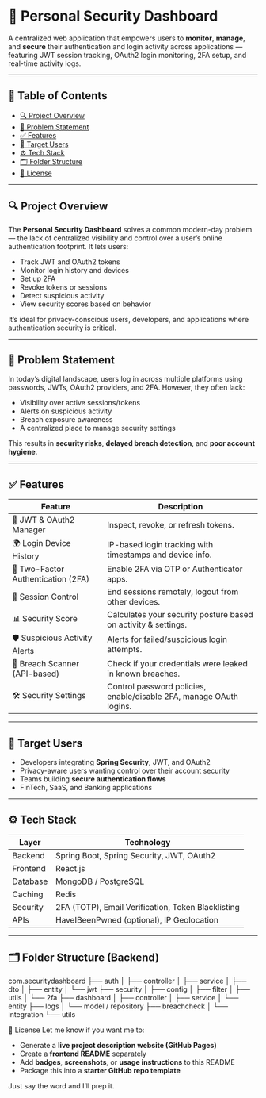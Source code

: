 # 🔐 Personal Security Dashboard

A centralized web application that empowers users to **monitor**, **manage**, and **secure** their authentication and login activity across applications — featuring JWT session tracking, OAuth2 login monitoring, 2FA setup, and real-time activity logs.

---

## 📌 Table of Contents

- [🔍 Project Overview](#-project-overview)
- [🚨 Problem Statement](#-problem-statement)
- [✅ Features](#-features)
- [🎯 Target Users](#-target-users)
- [⚙️ Tech Stack](#️-tech-stack)
- [🗂 Folder Structure](#-folder-structure)
- [📄 License](#-license)

---

## 🔍 Project Overview

The **Personal Security Dashboard** solves a common modern-day problem — the lack of centralized visibility and control over a user’s online authentication footprint. It lets users:

- Track JWT and OAuth2 tokens
- Monitor login history and devices
- Set up 2FA
- Revoke tokens or sessions
- Detect suspicious activity
- View security scores based on behavior

It’s ideal for privacy-conscious users, developers, and applications where authentication security is critical.

---

## 🚨 Problem Statement

In today’s digital landscape, users log in across multiple platforms using passwords, JWTs, OAuth2 providers, and 2FA. However, they often lack:

- Visibility over active sessions/tokens
- Alerts on suspicious activity
- Breach exposure awareness
- A centralized place to manage security settings

This results in **security risks**, **delayed breach detection**, and **poor account hygiene**.

---

## ✅ Features

| Feature                           | Description |
|-----------------------------------|-------------|
| 🔐 JWT & OAuth2 Manager           | Inspect, revoke, or refresh tokens. |
| 🌍 Login Device History           | IP-based login tracking with timestamps and device info. |
| 📲 Two-Factor Authentication (2FA)| Enable 2FA via OTP or Authenticator apps. |
| 🔁 Session Control                | End sessions remotely, logout from other devices. |
| 📊 Security Score                 | Calculates your security posture based on activity & settings. |
| 🛡️ Suspicious Activity Alerts    | Alerts for failed/suspicious login attempts. |
| 🔎 Breach Scanner (API-based)     | Check if your credentials were leaked in known breaches. |
| 🛠 Security Settings              | Control password policies, enable/disable 2FA, manage OAuth logins. |

---

## 🎯 Target Users

- Developers integrating **Spring Security**, JWT, and OAuth2
- Privacy-aware users wanting control over their account security
- Teams building **secure authentication flows**
- FinTech, SaaS, and Banking applications

---

## ⚙️ Tech Stack

| Layer       | Technology |
|-------------|------------|
| Backend     | Spring Boot, Spring Security, JWT, OAuth2 |
| Frontend    | React.js|
| Database    | MongoDB / PostgreSQL |
| Caching     | Redis |
| Security    | 2FA (TOTP), Email Verification, Token Blacklisting |
| APIs        | HaveIBeenPwned (optional), IP Geolocation |

---

## 🗂 Folder Structure (Backend)
com.securitydashboard
├── auth
│   ├── controller
│   ├── service
│   ├── dto
│   ├── entity
│   └── jwt
├── security
│   ├── config
│   ├── filter
│   ├── utils
│   └── 2fa
├── dashboard
│   ├── controller
│   ├── service
│   └── entity
├── logs
│   └── model / repository
├── breachcheck
│   └── integration
└── utils

📄 License
Let me know if you want me to:

- Generate a **live project description website (GitHub Pages)**  
- Create a **frontend README** separately  
- Add **badges**, **screenshots**, or **usage instructions** to this README  
- Package this into a **starter GitHub repo template**

Just say the word and I’ll prep it.
